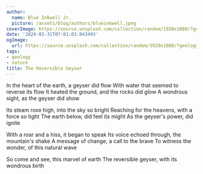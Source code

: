 ```yaml
---
author:
  name: Blue Inkwell Jr.
  picture: /assets/blog/authors/blueinkwell.jpeg
coverImage: https://source.unsplash.com/collection/random/1920x1080/?geology
date: '2024-03-31T07:01:03.043493'
ogImage:
  url: https://source.unsplash.com/collection/random/1920x1080/?geology
tags:
- geology
- nature
title: The Reversible Geyser
---
```


In the heart of the earth, a geyser did flow
With water that seemed to reverse its flow
It heated the ground, and the rocks did glow
A wondrous sight, as the geyser did show

Its steam rose high, into the sky so bright
Reaching for the heavens, with a force so tight
The earth below, did feel its might
As the geyser's power, did ignite

With a roar and a hiss, it began to speak
Its voice echoed through, the mountain's shake
A message of change, a call to the brave
To witness the wonder, of this natural wave

So come and see, this marvel of earth
The reversible geyser, with its wondrous birth